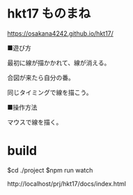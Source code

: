 # hkt17 ものまね

https://osakana4242.github.io/hkt17/

■遊び方

最初に線が描かかれて、線が消える。

合図が来たら自分の番。

同じタイミングで線を描こう。

■操作方法

マウスで線を描く。

# build

$cd ./project
$npm run watch

http://localhost/prj/hkt17/docs/index.html
